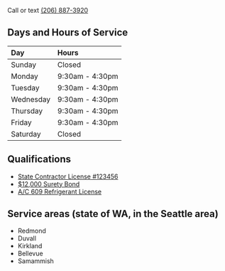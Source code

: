 Call or text [(206) 887-3920](tel:1-206-887-3920)

## Days and Hours of Service
    
| Day        | Hours           |
| :---       | :---            |
| Sunday     | Closed          |
| Monday     | 9:30am - 4:30pm |
| Tuesday    | 9:30am - 4:30pm |
| Wednesday  | 9:30am - 4:30pm |
| Thursday   | 9:30am - 4:30pm |
| Friday     | 9:30am - 4:30pm |
| Saturday   | Closed          |


## Qualifications
* [State Contractor License #123456](#)
* [$12,000 Surety Bond](#)
* [A/C 609 Refrigerant License](#)

## Service areas (state of WA, in the Seattle area) 
* Redmond
* Duvall
* Kirkland
* Bellevue
* Samammish



